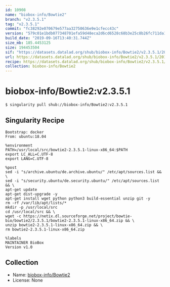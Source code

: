 ```yaml
---
id: 10908
name: "biobox-info/Bowtie2"
branch: "v2.3.5.1"
tag: "v2.3.5.1"
commit: "fc38292e070679e577aa32750636e9e1cfecc43c"
version: "579c01e1bdb077348701efa59d48eca2d6cd6528c68b3e25c8b26fc711da167f"
build_date: "2019-09-16T13:40:31.744Z"
size_mb: 185.4453125
size: 194453504
sif: "https://datasets.datalad.org/shub/biobox-info/Bowtie2/v2.3.5.1/2019-09-16-fc38292e-579c01e1/579c01e1bdb077348701efa59d48eca2d6cd6528c68b3e25c8b26fc711da167f.sif"
url: https://datasets.datalad.org/shub/biobox-info/Bowtie2/v2.3.5.1/2019-09-16-fc38292e-579c01e1/
recipe: https://datasets.datalad.org/shub/biobox-info/Bowtie2/v2.3.5.1/2019-09-16-fc38292e-579c01e1/Singularity
collection: biobox-info/Bowtie2
---
```


# biobox-info/Bowtie2:v2.3.5.1

```bash
$ singularity pull shub://biobox-info/Bowtie2:v2.3.5.1
```

## Singularity Recipe

```singularity
Bootstrap: docker
From: ubuntu:18.04

%environment
PATH=/usr/local/src/bowtie2-2.3.5.1-linux-x86_64:$PATH
export LC_ALL=C.UTF-8
export LANG=C.UTF-8

%post
sed -i "s/archive.ubuntu/de.archive.ubuntu/" /etc/apt/sources.list && \
sed -i "s/security.ubuntu/de.security.ubuntu/" /etc/apt/sources.list && \
apt-get update
apt-get dist-upgrade -y 
apt-get install wget python python3 build-essential unzip git -y 
rm -rf /var/lib/apt/lists/*
mkdir -p /usr/local/src
cd /usr/local/src && \
wget -c https://netix.dl.sourceforge.net/project/bowtie-bio/bowtie2/2.3.5.1/bowtie2-2.3.5.1-linux-x86_64.zip && \
unzip bowtie2-2.3.5.1-linux-x86_64.zip && \
rm bowtie2-2.3.5.1-linux-x86_64.zip

%labels
MAINTAINER BioBox
Version v1.0
```

## Collection

 - Name: [biobox-info/Bowtie2](https://github.com/biobox-info/Bowtie2)
 - License: None

